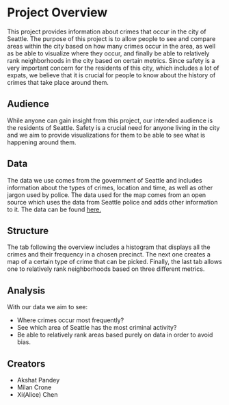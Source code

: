 # Project Overview
This project provides information about crimes that occur in the city of Seattle. The purpose of this project is to allow people
to see and compare areas within the city based on how many crimes occur in the area, as well as be able to visualize where they occur,
and finally be able to relatively rank neighborhoods in the city based on certain metrics. Since safety is a very important concern for
the residents of this city, which includes a lot of expats, we believe that it is crucial for people to know about the history of crimes
that take place around them.

## Audience
While anyone can gain insight from this project, our intended audience is the residents of Seattle. Safety is a crucial need for anyone living
in the city and we aim to provide visualizations for them to be able to see what is happening around them.

## Data
The data we use comes from the government of Seattle and includes information about the types of crimes, location and time, as well as other jargon
used by police. The data used for the map comes from an open source which uses the data from Seattle police and adds other information to it.
The data can be found [here.](https://data.seattle.gov/Public-Safety/Crime-Data/4fs7-3vj5)

## Structure
The tab following the overview includes a histogram that displays all the crimes and their frequency in a chosen precinct. The next one creates a map
of a certain type of crime that can be picked. Finally, the last tab allows one to relatively rank neighborhoods based on three different metrics.

## Analysis
With our data we aim to see:
- Where crimes occur most frequently?
- See which area of Seattle has the most criminal activity?
- Be able to relatively rank areas based purely on data in order to avoid bias.

## Creators
- Akshat Pandey
- Milan Crone
- Xi(Alice) Chen
